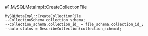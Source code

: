 #1.MySQLMetaImpl::CreateCollectionFile

```
MySQLMetaImpl::CreateCollectionFile
--CollectionSchema collection_schema;
--collection_schema.collection_id_ = file_schema.collection_id_;
--auto status = DescribeCollection(collection_schema);
```